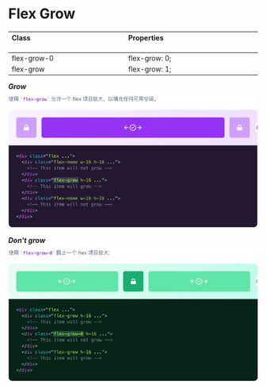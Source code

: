 # Flex Grow

| Class<img width=200/> | Properties<img width=200/> |
| :------ | :------ |
| flex-grow-0 | flex-grow: 0; |
| flex-grow | flex-grow: 1; |

***Grow***
<img src="../css/assets/6901616651351_.pic.jpg">

***Don't grow***
<img src="../css/assets/6911616651538_.pic.jpg">
